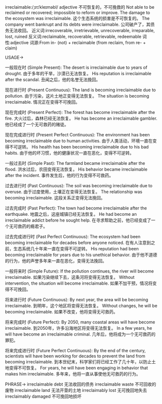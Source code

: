 irreclaimable:/ˌɪrɪˈkleɪməbl/
adjective
不可恢复的，不可挽救的
Not able to be reclaimed or recovered; impossible to reform or improve.
The damage to the ecosystem was irreclaimable.  这个生态系统的损害是不可恢复的。
The company went bankrupt and its debts were irreclaimable.  公司破产了，其债务无法收回。
近义词:irrecoverable, irretrievable, unrecoverable, irreparable, lost, ruined
反义词:reclaimable, recoverable, retrievable, redeemable
词性:adjective
词源:From in- (not) + reclaimable (from reclaim, from re- + claim)


USAGE->

一般现在时 (Simple Present):
The desert is irreclaimable due to years of drought.  由于多年的干旱，沙漠已无法恢复。
His reputation is irreclaimable after the scandal.  丑闻之后，他的名誉无法挽回。

现在进行时 (Present Continuous):
The land is becoming irreclaimable due to pollution.  由于污染，这片土地正变得无法恢复。
The situation is becoming irreclaimable.  情况正在变得不可挽回。

现在完成时 (Present Perfect):
The forest has become irreclaimable after the fire.  大火过后，森林已经无法恢复。
He has become an irreclaimable gambler.  他已经成了一个无可救药的赌徒。

现在完成进行时 (Present Perfect Continuous):
The environment has been becoming irreclaimable due to human activities. 由于人类活动，环境一直在变得不可逆转。
His health has been becoming irreclaimable due to his bad habits. 由于他的坏习惯，他的健康状况一直在恶化，变得不可逆转。

一般过去时 (Simple Past):
The farmland became irreclaimable after the flood.  洪水过后，农田变得无法恢复。
His behavior became irreclaimable after the incident. 事件发生后，他的行为变得不可救药。


过去进行时 (Past Continuous):
The soil was becoming irreclaimable due to overuse.  由于过度使用，土壤正在变得无法恢复。
The relationship was becoming irreclaimable. 这段关系正变得无法挽回。

过去完成时 (Past Perfect):
The town had become irreclaimable after the earthquake.  地震之后，这座城镇已经无法恢复。
He had become an irreclaimable addict before he sought help. 在寻求帮助之前，他已经变成了一个无可救药的瘾君子。

过去完成进行时 (Past Perfect Continuous):
The ecosystem had been becoming irreclaimable for decades before anyone noticed. 在有人注意到之前，生态系统几十年来一直在变得不可逆转。
His reputation had been becoming irreclaimable for years due to his unethical behavior.  由于他不道德的行为，他的声誉多年来一直在恶化，变得无法挽回。


一般将来时 (Simple Future):
If the pollution continues, the river will become irreclaimable.  如果污染继续下去，这条河将变得无法恢复。
Without intervention, the situation will become irreclaimable. 如果不加干预，情况将变得不可挽回。


将来进行时 (Future Continuous):
By next year, the area will be becoming irreclaimable.  到明年，这个地区将变得无法恢复。
Without changes, he will be becoming irreclaimable.  如果不改变，他将变得无可救药。


将来完成时 (Future Perfect):
By 2050, many coastal areas will have become irreclaimable.  到2050年，许多沿海地区将变得无法恢复。
In a few years, he will have become an irreclaimable criminal.  几年后，他将成为一个无可救药的罪犯。


将来完成进行时 (Future Perfect Continuous):
By the end of the century, scientists will have been working for decades to prevent the land from becoming irreclaimable. 到本世纪末，科学家们将已经工作了几十年，以防止土地变得不可恢复。
For years, he will have been engaging in behavior that makes him irreclaimable. 多年来，他将一直从事使他无可救药的行为。


PHRASE->
irreclaimable debt  无法收回的债务
irreclaimable waste  不可回收的废物
irreclaimable land  无法开垦的土地
irreclaimably lost  无可挽回地失去
irreclaimably damaged  不可挽回地损坏
